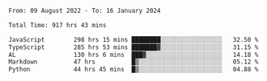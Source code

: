 
<!--START_SECTION:waka-->

```txt
From: 09 August 2022 - To: 16 January 2024

Total Time: 917 hrs 43 mins

JavaScript        298 hrs 15 mins ████████░░░░░░░░░░░░░░░░░   32.50 %
TypeScript        285 hrs 53 mins ███████▓░░░░░░░░░░░░░░░░░   31.15 %
AL                130 hrs 6 mins  ███▓░░░░░░░░░░░░░░░░░░░░░   14.18 %
Markdown          47 hrs          █▒░░░░░░░░░░░░░░░░░░░░░░░   05.12 %
Python            44 hrs 45 mins  █▒░░░░░░░░░░░░░░░░░░░░░░░   04.88 %
```

<!--END_SECTION:waka-->











